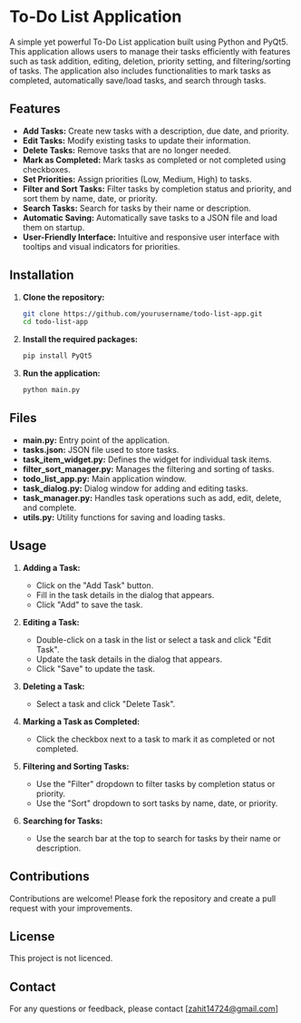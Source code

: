 # To-Do List Application

A simple yet powerful To-Do List application built using Python and PyQt5. This application allows users to manage their tasks efficiently with features such as task addition, editing, deletion, priority setting, and filtering/sorting of tasks. The application also includes functionalities to mark tasks as completed, automatically save/load tasks, and search through tasks.

## Features

- **Add Tasks:** Create new tasks with a description, due date, and priority.
- **Edit Tasks:** Modify existing tasks to update their information.
- **Delete Tasks:** Remove tasks that are no longer needed.
- **Mark as Completed:** Mark tasks as completed or not completed using checkboxes.
- **Set Priorities:** Assign priorities (Low, Medium, High) to tasks.
- **Filter and Sort Tasks:** Filter tasks by completion status and priority, and sort them by name, date, or priority.
- **Search Tasks:** Search for tasks by their name or description.
- **Automatic Saving:** Automatically save tasks to a JSON file and load them on startup.
- **User-Friendly Interface:** Intuitive and responsive user interface with tooltips and visual indicators for priorities.

## Installation

1. **Clone the repository:**

    ```bash
    git clone https://github.com/yourusername/todo-list-app.git
    cd todo-list-app
    ```

2. **Install the required packages:**

    ```bash
    pip install PyQt5
    ```

3. **Run the application:**

    ```bash
    python main.py
    ```

## Files

- **main.py:** Entry point of the application.
- **tasks.json:** JSON file used to store tasks.
- **task_item_widget.py:** Defines the widget for individual task items.
- **filter_sort_manager.py:** Manages the filtering and sorting of tasks.
- **todo_list_app.py:** Main application window.
- **task_dialog.py:** Dialog window for adding and editing tasks.
- **task_manager.py:** Handles task operations such as add, edit, delete, and complete.
- **utils.py:** Utility functions for saving and loading tasks.

## Usage

1. **Adding a Task:**
    - Click on the "Add Task" button.
    - Fill in the task details in the dialog that appears.
    - Click "Add" to save the task.

2. **Editing a Task:**
    - Double-click on a task in the list or select a task and click "Edit Task".
    - Update the task details in the dialog that appears.
    - Click "Save" to update the task.

3. **Deleting a Task:**
    - Select a task and click "Delete Task".

4. **Marking a Task as Completed:**
    - Click the checkbox next to a task to mark it as completed or not completed.

5. **Filtering and Sorting Tasks:**
    - Use the "Filter" dropdown to filter tasks by completion status or priority.
    - Use the "Sort" dropdown to sort tasks by name, date, or priority.

6. **Searching for Tasks:**
    - Use the search bar at the top to search for tasks by their name or description.

## Contributions

Contributions are welcome! Please fork the repository and create a pull request with your improvements.

## License

This project is not licenced.

## Contact

For any questions or feedback, please contact [zahit14724@gmail.com]

